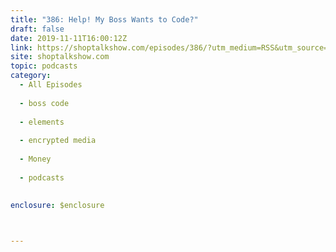 ```yaml
---
title: "386: Help! My Boss Wants to Code?"
draft: false
date: 2019-11-11T16:00:12Z
link: https://shoptalkshow.com/episodes/386/?utm_medium=RSS&utm_source=hune
site: shoptalkshow.com
topic: podcasts
category:
  - All Episodes
  
  - boss code
  
  - elements
  
  - encrypted media
  
  - Money
  
  - podcasts
  

enclosure: $enclosure

 

---
```

